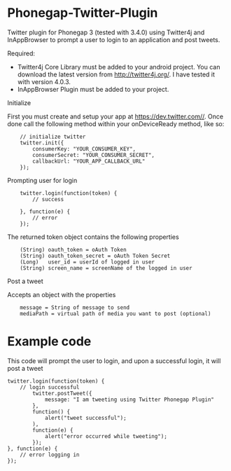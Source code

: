 Phonegap-Twitter-Plugin
=======================

Twitter plugin for Phonegap 3 (tested with 3.4.0) using Twitter4j and InAppBrowser to prompt a user to login to an application and post tweets.

Required:
- Twitter4j Core Library must be added to your android project. You can download the latest version from http://twitter4j.org/. I have tested it with version 4.0.3.
- InAppBrowser Plugin must be added to your project.


Initialize

First you must create and setup your app at https://dev.twitter.com//. Once done call the following method within your onDeviceReady method, like so:

        // initialize twitter
        twitter.init({
            consumerKey: "YOUR_CONSUMER_KEY",
            consumerSecret: "YOUR_CONSUMER_SECRET",
            callbackUrl: "YOUR_APP_CALLBACK_URL"
        });


Prompting user for login

        twitter.login(function(token) {
            // success

        }, function(e) {
            // error
        });
        
The returned token object contains the following properties

        (String) oauth_token = oAuth Token 
        (String) oauth_token_secret = oAuth Token Secret
        (Long)   user_id = userId of logged in user
        (String) screen_name = screenName of the logged in user


Post a tweet

Accepts an object with the properties 

        message = String of message to send
        mediaPath = virtual path of media you want to post (optional)


Example code
============

This code will prompt the user to login, and upon a successful login, it will post a tweet

	twitter.login(function(token) {
		// login successful
	        twitter.postTweet({
        	    message: "I am tweeting using Twitter Phonegap Plugin"
	        }, 
        	function() {
	            alert("tweet successful");
        	),
	        function(e) {
        	    alert("error occurred while tweeting");
	        });
	}, function(e) {
		// error logging in
	});
